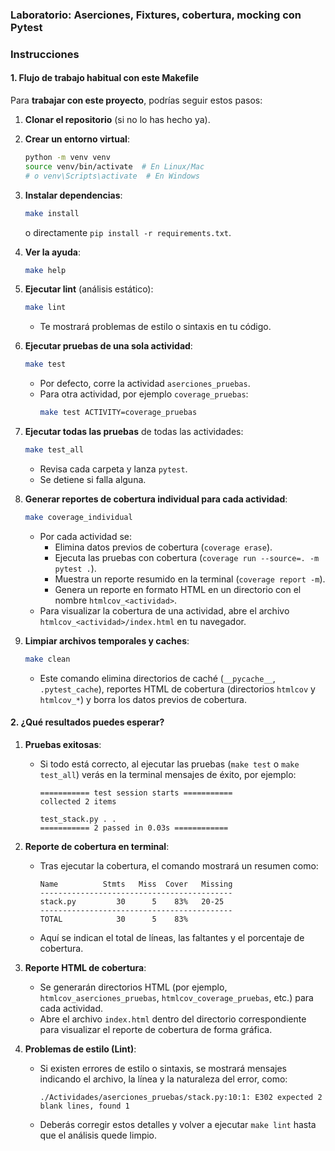 ### Laboratorio: Aserciones, Fixtures, cobertura, mocking con Pytest

### Instrucciones

#### 1. Flujo de trabajo habitual con este Makefile

Para **trabajar con este proyecto**, podrías seguir estos pasos:

1. **Clonar el repositorio** (si no lo has hecho ya).
2. **Crear un entorno virtual**:
   ```bash
   python -m venv venv
   source venv/bin/activate  # En Linux/Mac
   # o venv\Scripts\activate  # En Windows
   ```
3. **Instalar dependencias**:
   ```bash
   make install
   ```
   o directamente `pip install -r requirements.txt`.
4. **Ver la ayuda**:
   ```bash
   make help
   ```
5. **Ejecutar lint** (análisis estático):
   ```bash
   make lint
   ```
   - Te mostrará problemas de estilo o sintaxis en tu código.
6. **Ejecutar pruebas de una sola actividad**:
   ```bash
   make test
   ```
   - Por defecto, corre la actividad `aserciones_pruebas`.
   - Para otra actividad, por ejemplo `coverage_pruebas`:
     ```bash
     make test ACTIVITY=coverage_pruebas
     ```
7. **Ejecutar todas las pruebas** de todas las actividades:
   ```bash
   make test_all
   ```
   - Revisa cada carpeta y lanza `pytest`.
   - Se detiene si falla alguna.
8. **Generar reportes de cobertura individual para cada actividad**:
   ```bash
   make coverage_individual
   ```
   - Por cada actividad se:
     - Elimina datos previos de cobertura (`coverage erase`).
     - Ejecuta las pruebas con cobertura (`coverage run --source=. -m pytest .`).
     - Muestra un reporte resumido en la terminal (`coverage report -m`).
     - Genera un reporte en formato HTML en un directorio con el nombre `htmlcov_<actividad>`.  
   - Para visualizar la cobertura de una actividad, abre el archivo `htmlcov_<actividad>/index.html` en tu navegador.

9. **Limpiar archivos temporales y caches**:
   ```bash
   make clean
   ```
   - Este comando elimina directorios de caché (`__pycache__`, `.pytest_cache`), reportes HTML de cobertura (directorios `htmlcov` y `htmlcov_*`) y borra los datos previos de cobertura.


#### 2. ¿Qué resultados puedes esperar?

1. **Pruebas exitosas**:  
   - Si todo está correcto, al ejecutar las pruebas (`make test` o `make test_all`) verás en la terminal mensajes de éxito, por ejemplo:
     ```
     =========== test session starts ===========
     collected 2 items

     test_stack.py . .
     =========== 2 passed in 0.03s ============
     ```

2. **Reporte de cobertura en terminal**:
   - Tras ejecutar la cobertura, el comando mostrará un resumen como:
     ```
     Name          Stmts   Miss  Cover   Missing
     -------------------------------------------
     stack.py         30      5    83%   20-25
     -------------------------------------------
     TOTAL            30      5    83%
     ```
   - Aquí se indican el total de líneas, las faltantes y el porcentaje de cobertura.

3. **Reporte HTML de cobertura**:
   - Se generarán directorios HTML (por ejemplo, `htmlcov_aserciones_pruebas`, `htmlcov_coverage_pruebas`, etc.) para cada actividad.
   - Abre el archivo `index.html` dentro del directorio correspondiente para visualizar el reporte de cobertura de forma gráfica.

4. **Problemas de estilo (Lint)**:
   - Si existen errores de estilo o sintaxis, se mostrará mensajes indicando el archivo, la línea y la naturaleza del error, como:
     ```
     ./Actividades/aserciones_pruebas/stack.py:10:1: E302 expected 2 blank lines, found 1
     ```
   - Deberás corregir estos detalles y volver a ejecutar `make lint` hasta que el análisis quede limpio.

